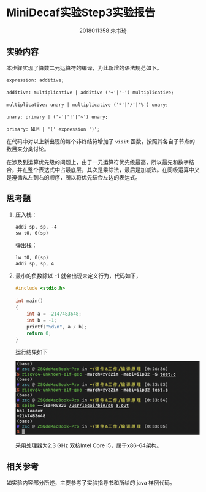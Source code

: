 # MiniDecaf实验Step3实验报告

<div style="text-align: center;">2018011358 朱书琦</div>

## 实验内容

本步骤实现了算数二元运算符的编译，为此新增的语法规范如下。

```
expression: additive;

additive: multiplicative | additive ('+'|'-') multiplicative;

multiplicative: unary | multiplicative ('*'|'/'|'%') unary;

unary: primary | ('-'|'!'|'~') unary;

primary: NUM | '(' expression ')';
```

在代码中对以上新出现的每个非终结符增加了 `visit` 函数，按照其各自子节点的数目来分类讨论。

在涉及到运算优先级的问题上，由于一元运算符优先级最高，所以最先和数字结合，并在整个表达式中占最底层，其次是乘除法，最后是加减法。在同级运算中又是遵循从左到右的顺序，所以将优先结合左边的表达式。

## 思考题

1. 压入栈：

    ```assembly
    addi sp, sp, -4
    sw t0, 0(sp)
    ```

    弹出栈：

    ```assembly
    lw t0, 0(sp)
    addi sp, sp, 4
    ```

2. 最小的负数除以 -1 就会出现未定义行为，代码如下，

    ```c
    #include <stdio.h>
    
    int main()
    {
        int a = -2147483648;
        int b = -1;
        printf("%d\n", a / b);
        return 0;
    }
    ```

    运行结果如下

    <img src="./step3.assets/image-20201013004050018.png" alt="image-20201013004050018" style="zoom:67%;" />

    采用处理器为2.3 GHz 双核Intel Core i5，属于x86-64架构。

## 相关参考

如实验内容部分所述，主要参考了实验指导书和所给的 java 样例代码。
